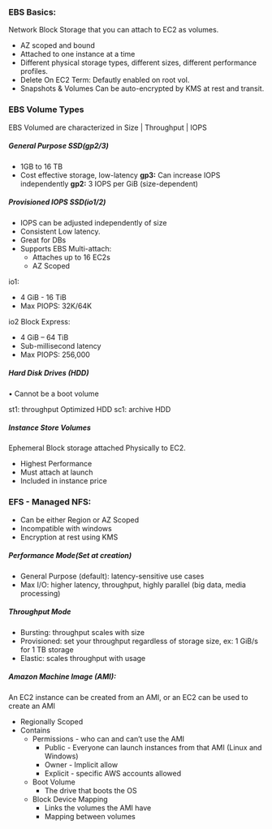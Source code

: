 ### EBS Basics: 
Network Block Storage that you can attach to EC2 as volumes.
- AZ scoped and bound
- Attached to one instance at a time
- Different physical storage types, different sizes, different performance profiles.
- Delete On EC2 Term: Defautly enabled on root vol.
- Snapshots & Volumes Can be auto-encrypted by KMS at rest and transit. 

### EBS Volume Types
EBS  Volumed are characterized in Size | Throughput | IOPS
##### General Purpose SSD(gp2/3)
- 1GB to 16 TB
-  Cost effective storage, low-latency
**gp3:** Can increase IOPS independently
**gp2:** 3 IOPS per GiB (size-dependent)

##### Provisioned IOPS SSD(io1/2)
- IOPS can be adjusted independently of size
- Consistent Low latency.
- Great for DBs
- Supports EBS Multi-attach: 
	- Attaches up to 16 EC2s
	- AZ Scoped 

io1: 
- 4 GiB - 16 TiB
- Max PIOPS: 32K/64K

io2 Block Express: 
- 4 GiB – 64 TiB
- Sub-millisecond latency
- Max PIOPS: 256,000

##### Hard Disk Drives (HDD)
• Cannot be a boot volume

st1: throughput Optimized HDD
sc1: archive HDD

##### Instance Store Volumes
Ephemeral Block storage attached Physically to EC2.

- Highest Performance
- Must attach at launch
- Included in instance price


### EFS - Managed NFS:
- Can be either Region or AZ Scoped
- Incompatible with windows
- Encryption at rest using KMS
##### Performance Mode(Set at creation)
- General Purpose (default): latency-sensitive use cases
- Max I/O: higher latency, throughput, highly parallel (big data, media processing)
##### Throughput Mode
- Bursting: throughput scales with size
- Provisioned: set your throughput regardless of storage size, ex: 1 GiB/s for 1 TB storage
- Elastic: scales throughput with usage
##### Amazon Machine Image (AMI):
An EC2 instance can be created from an AMI, or an EC2 can be used to create an AMI
- Regionally Scoped
- Contains
    - Permissions - who can and can’t use the AMI
        - Public - Everyone can launch instances from that AMI (Linux and Windows)
        - Owner - Implicit allow
        - Explicit - specific AWS accounts allowed
    - Boot Volume
        - The drive that boots the OS
    - Block Device Mapping
        - Links the volumes the AMI have
        - Mapping between volumes